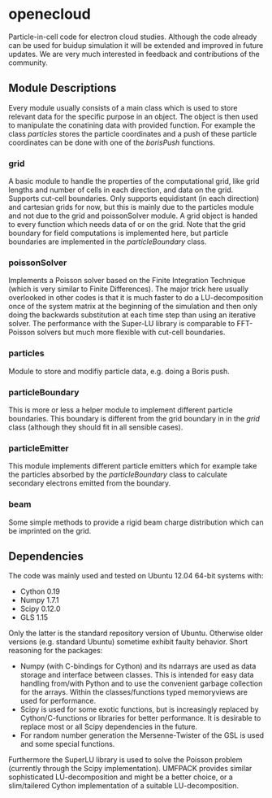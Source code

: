 openecloud
==========

Particle-in-cell code for electron cloud studies. 
Although the code already can be used for buidup simulation it will be extended and improved in future updates. We are very much interested in feedback and contributions of the community.


Module Descriptions
---------

Every module usually consists of a main class which is used to store relevant data for the specific purpose in an object. The object is then used to manipulate the conatining data with provided function. For example the class *particles* stores the particle coordinates and a push of these particle coordinates can be done with one of the *borisPush* functions.

### grid

A basic module to handle the properties of the computational grid, like grid lengths and number of cells in each direction, and data on the grid. Supports cut-cell boundaries. Only supports equidistant (in each direction) and cartesian grids for now, but this is mainly due to the particles module and not due to the grid and poissonSolver module. A grid object is handed to every function which needs data of or on the grid. Note that the grid boundary for field computations is implemented here, but particle boundaries are implemented in the *particleBoundary* class.

### poissonSolver

Implements a Poisson solver based on the Finite Integration Technique (which is very similar to Finite Differences). The major trick here usually overlooked in other codes is that it is much faster to do a LU-decomposition once of the system matrix at the beginning of the simulation and then only doing the backwards substitution at each time step than using an iterative solver. The performance with the Super-LU library is comparable to FFT-Poisson solvers but much more flexible with cut-cell boundaries.

### particles

Module to store and modifiy particle data, e.g. doing a Boris push.


### particleBoundary

This is more or less a helper module to implement different particle boundaries. This boundary is different from the grid boundary in in the *grid* class (although they should fit in all sensible cases).

### particleEmitter

This module implements different particle emitters which for example take the particles absorbed by the *particleBoundary* class to calculate secondary electrons emitted from the boundary.


### beam

Some simple methods to provide a rigid beam charge distribution which can be imprinted on the grid.


Dependencies
---------

The code was mainly used and tested on Ubuntu 12.04 64-bit systems with:
- Cython 0.19
- Numpy 1.7.1
- Scipy 0.12.0
- GLS 1.15

Only the latter is the standard repository version of Ubuntu. Otherwise older versions (e.g. standard Ubuntu) sometime exhibit faulty behavior. Short reasoning for the packages:

- Numpy (with C-bindings for Cython) and its ndarrays are used as data storage and interface between classes. This is intended for easy data handling from/with Python and to use the convenient garbage collection for the arrays. Within the classes/functions typed memoryviews are used for performance.
- Scipy is used for some exotic functions, but is increasingly replaced by Cython/C-functions or libraries for better performance. It is desirable to replace most or all Scipy dependencies in the future.
- For random number generation the Mersenne-Twister of the GSL is used and some special functions. 

Furthermore the SuperLU library is used to solve the Poisson problem (currently through the Scipy implementation). UMFPACK provides similar sophisticated LU-decomposition and might be a better choice, or a slim/tailered Cython implementation of a suitable LU-decomposition.
